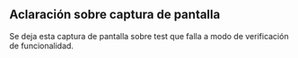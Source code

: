 ## Aclaración sobre captura de pantalla 

Se deja esta captura de pantalla sobre test que falla a modo de verificación
de funcionalidad. 